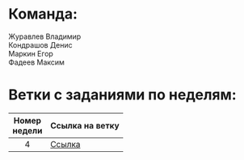 # Команда:
Журавлев Владимир<br>
Кондрашов Денис<br>
Маркин Егор<br>
Фадеев Максим

# Ветки с заданиями по неделям:
| Номер<br>недели | Ссылка на ветку |
|:---:|---|
| 4 | [Ссылка](https://github.com/Voldezhur/Startups/tree/week4) |
